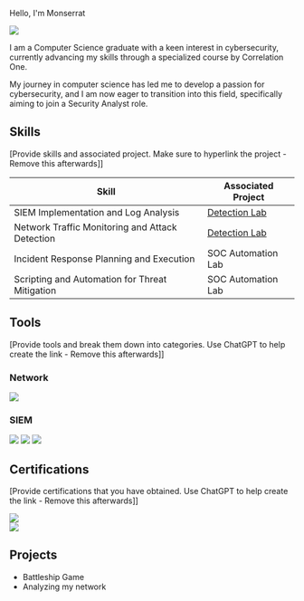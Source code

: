 Hello, I'm Monserrat

<a href="https://www.linkedin.com/in/monserrat-molina-gonzalez-761a3531a/"><img src="https://img.shields.io/badge/-LinkedIn-0072b1?&style=for-the-badge&logo=linkedin&logoColor=white" /></a>

I am a Computer Science graduate with a keen interest in cybersecurity, currently advancing my skills through a specialized course by Correlation One.

My journey in computer science has led me to develop a passion for cybersecurity, and I am now eager to transition into this field, specifically aiming to join a Security Analyst role. 

## Skills
[Provide skills and associated project. Make sure to hyperlink the project - Remove this afterwards]]

| Skill                                         | Associated Project         |
|-----------------------------------------------|----------------------------|
| SIEM Implementation and Log Analysis          | <a href="https://google.com">Detection Lab</a>|
| Network Traffic Monitoring and Attack Detection | <a href="https://google.com">Detection Lab</a>|
| Incident Response Planning and Execution      | SOC Automation Lab|
| Scripting and Automation for Threat Mitigation | SOC Automation Lab|

## Tools
[Provide tools and break them down into categories. Use ChatGPT to help create the link - Remove this afterwards]]

### Network
<div>
    <img src="https://img.shields.io/badge/-Wireshark-1679A7?&style=for-the-badge&logo=Wireshark&logoColor=white" />
</div>

### SIEM
<div>
    <img src="https://img.shields.io/badge/-Microsoft_Sentinel-0078D4?&style=for-the-badge&logo=Microsoft&logoColor=white" />
    <img src="https://img.shields.io/badge/-Splunk-000000?&style=for-the-badge&logo=Splunk&logoColor=white" />
    <img src="https://img.shields.io/badge/-Elastic-005571?&style=for-the-badge&logo=Elastic&logoColor=white" />
</div>

## Certifications
[Provide certifications that you have obtained. Use ChatGPT to help create the link - Remove this afterwards]]
<div>
<img src="https://img.shields.io/badge/-Security%2B-FF0000?&style=for-the-badge&logo=CompTIA&logoColor=white" />
</div>
<img src="https://img.shields.io/badge/-Google%20Cybersecurity%20Course-FF0000?&style=for-the-badge&logo=Google&logoColor=white" />

## Projects
- Battleship Game
- Analyzing my network 
